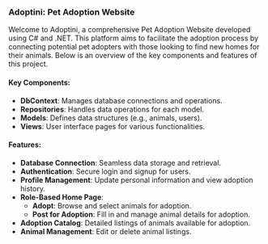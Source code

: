### Adoptini: Pet Adoption Website

Welcome to Adoptini, a comprehensive Pet Adoption Website developed using C# and .NET. This platform aims to facilitate the adoption process by connecting potential pet adopters with those looking to find new homes for their animals. Below is an overview of the key components and features of this project.

#### Key Components:
- **DbContext**: Manages database connections and operations.
- **Repositories**: Handles data operations for each model.
- **Models**: Defines data structures (e.g., animals, users).
- **Views**: User interface pages for various functionalities.

#### Features:
- **Database Connection**: Seamless data storage and retrieval.
- **Authentication**: Secure login and signup for users.
- **Profile Management**: Update personal information and view adoption history.
- **Role-Based Home Page**: 
  - **Adopt**: Browse and select animals for adoption.
  - **Post for Adoption**: Fill in and manage animal details for adoption.
- **Adoption Catalog**: Detailed listings of animals available for adoption.
- **Animal Management**: Edit or delete animal listings.

